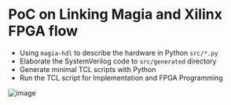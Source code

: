 # PoC on Linking Magia and Xilinx FPGA flow

- Using `magia-hdl` to describe the hardware in Python `src/*.py`
- Elaborate the SystemVerilog code to `src/generated` directory
- Generate minimal TCL scripts with Python
- Run the TCL script for Implementation and FPGA Programming

![image](https://github.com/khwong-c/magia_xilinx_poc/assets/92428218/0f9fa718-c84d-4780-b4bc-af3908bdebee)


